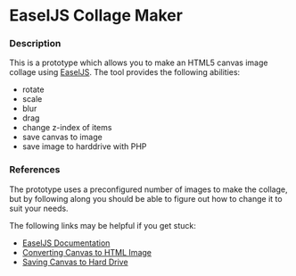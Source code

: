 # EaselJS Collage Maker


### Description

This is a prototype which allows you to make an HTML5 canvas image collage using [EaselJS](http://createjs.com/easeljs). The tool provides the following abilities:

* rotate
* scale
* blur
* drag
* change z-index of items
* save canvas to image
* save image to harddrive with PHP

### References

The prototype uses a preconfigured number of images to make the collage, but by following along you should be able to figure out how to change it to suit your needs.

The following links may be helpful if you get stuck:

* [EaselJS Documentation](http://www.createjs.com/docs/easeljs/)
* [Converting Canvas to HTML Image](http://davidwalsh.name/convert-canvas-image)
* [Saving Canvas to Hard Drive](http://www.fabiobiondi.com/blog/2012/10/export-and-save-a-screenshot-of-an-html5-canvas-using-php-jquery-and-easeljs/)
